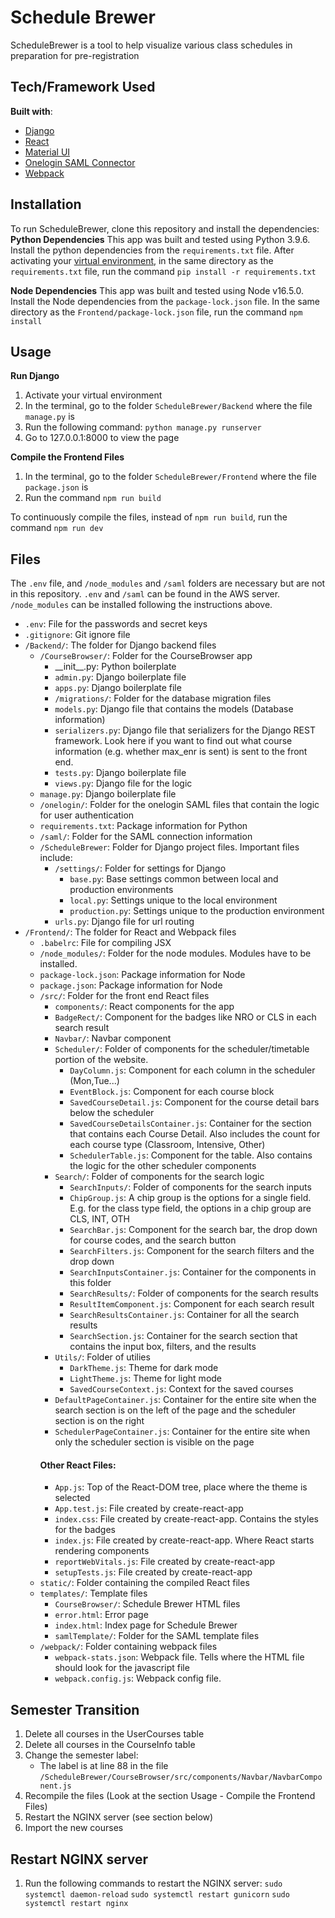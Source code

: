 # Schedule Brewer

ScheduleBrewer is a tool to help visualize various class schedules in preparation for pre-registration

## Tech/Framework Used

**Built with**:

- [Django](https://www.djangoproject.com)
- [React](https://reactjs.org)
- [Material UI](https://material-ui.com)
- [Onelogin SAML Connector](https://github.com/onelogin/python3-saml)
- [Webpack](https://webpack.js.org)

## Installation

To run ScheduleBrewer, clone this repository and install the dependencies:
**Python Dependencies**
This app was built and tested using Python 3.9.6.
Install the python dependencies from the `requirements.txt` file. After activating your [virtual environment](https://packaging.python.org/guides/installing-using-pip-and-virtual-environments/), in the same directory as the `requirements.txt` file, run the command `pip install -r requirements.txt`

**Node Dependencies**
This app was built and tested using Node v16.5.0.
Install the Node dependencies from the `package-lock.json` file. In the same directory as the `Frontend/package-lock.json` file, run the command `npm install`

## Usage

**Run Django**

1. Activate your virtual environment
2. In the terminal, go to the folder `ScheduleBrewer/Backend` where the file `manage.py` is
3. Run the following command: `python manage.py runserver`
4. Go to 127.0.0.1:8000 to view the page

**Compile the Frontend Files**

1. In the terminal, go to the folder `ScheduleBrewer/Frontend` where the file `package.json` is
2. Run the command `npm run build`

To continuously compile the files, instead of `npm run build`, run the command `npm run dev`

## Files

The `.env` file, and `/node_modules` and `/saml` folders are necessary but are not in this repository. `.env` and `/saml` can be found in the AWS server. `/node_modules` can be installed following the instructions above.

- `.env`: File for the passwords and secret keys
- `.gitignore`: Git ignore file
- `/Backend/`: The folder for Django backend files
  - `/CourseBrowser/`: Folder for the CourseBrowser app
    - \_\_init\_\_.py: Python boilerplate
    - `admin.py`: Django boilerplate file
    - `apps.py`: Django boilerplate file
    - `/migrations/`: Folder for the database migration files
    - `models.py`: Django file that contains the models (Database information)
    - `serializers.py`: Django file that serializers for the Django REST framework. Look here if you want to find out what course information (e.g. whether max_enr is sent) is sent to the front end.
    - `tests.py`: Django boilerplate file
    - `views.py`: Django file for the logic
  - `manage.py`: Django boilerplate file
  - `/onelogin/`: Folder for the onelogin SAML files that contain the logic for user authentication
  - `requirements.txt`: Package information for Python
  - `/saml/`: Folder for the SAML connection information
  - `/ScheduleBrewer`: Folder for Django project files. Important files include:
    - `/settings/`: Folder for settings for Django
      - `base.py`: Base settings common between local and production environments
      - `local.py`: Settings unique to the local environment
      - `production.py`: Settings unique to the production environment
    - `urls.py`: Django file for url routing
- `/Frontend/`: The folder for React and Webpack files
  - `.babelrc`: File for compiling JSX
  - `/node_modules/`: Folder for the node modules. Modules have to be installed.
  - `package-lock.json`: Package information for Node
  - `package.json`: Package information for Node
  - `/src/`: Folder for the front end React files
    - `components/`: React components for the app
    - `BadgeRect/`: Component for the badges like NRO or CLS in each search result
    - `Navbar/`: Navbar component
    - `Scheduler/`: Folder of components for the scheduler/timetable portion of the website.
      - `DayColumn.js`: Component for each column in the scheduler (Mon,Tue...)
      - `EventBlock.js`: Component for each course block
      - `SavedCourseDetail.js`: Component for the course detail bars below the scheduler
      - `SavedCourseDetailsContainer.js`: Container for the section that contains each Course Detail. Also includes the count for each course type (Classroom, Intensive, Other)
      - `SchedulerTable.js`: Component for the table. Also contains the logic for the other scheduler components
    - `Search/`: Folder of components for the search logic
      - `SearchInputs/`: Folder of components for the search inputs
      - `ChipGroup.js`: A chip group is the options for a single field. E.g. for the class type field, the options in a chip group are CLS, INT, OTH
      - `SearchBar.js`: Component for the search bar, the drop down for course codes, and the search button
      - `SearchFilters.js`: Component for the search filters and the drop down
      - `SearchInputsContainer.js`: Container for the components in this folder
      - `SearchResults/`: Folder of components for the search results
      - `ResultItemComponent.js`: Component for each search result
      - `SearchResultsContainer.js`: Container for all the search results
      - `SearchSection.js`: Container for the search section that contains the input box, filters, and the results
    - `Utils/`: Folder of utilies
      - `DarkTheme.js`: Theme for dark mode
      - `LightTheme.js`: Theme for light mode
      - `SavedCourseContext.js`: Context for the saved courses
    - `DefaultPageContainer.js`: Container for the entire site when the search section is on the left of the page and the scheduler section is on the right
    - `SchedulerPageContainer.js`: Container for the entire site when only the scheduler section is visible on the page
    #### Other React Files:
    - `App.js`: Top of the React-DOM tree, place where the theme is selected
    - `App.test.js`: File created by create-react-app
    - `index.css`: File created by create-react-app. Contains the styles for the badges
    - `index.js`: File created by create-react-app. Where React starts rendering components
    - `reportWebVitals.js`: File created by create-react-app
    - `setupTests.js`: File created by create-react-app
  - `static/`: Folder containing the compiled React files
  - `templates/`: Template files
    - `CourseBrowser/`: Schedule Brewer HTML files
    - `error.html`: Error page
    - `index.html`: Index page for Schedule Brewer
    - `samlTemplate/`: Folder for the SAML template files
  - `/webpack/`: Folder containing webpack files
    - `webpack-stats.json`: Webpack file. Tells where the HTML file should look for the javascript file
    - `webpack.config.js`: Webpack config file.

## Semester Transition

1. Delete all courses in the UserCourses table
2. Delete all courses in the CourseInfo table
3. Change the semester label:
   - The label is at line 88 in the file `/ScheduleBrewer/CourseBrowser/src/components/Navbar/NavbarComponent.js`
4. Recompile the files (Look at the section Usage - Compile the Frontend Files)
5. Restart the NGINX server (see section below)
6. Import the new courses

## Restart NGINX server

1. Run the following commands to restart the NGINX server:
   `sudo systemctl daemon-reload`
   `sudo systemctl restart gunicorn`
   `sudo systemctl restart nginx`
